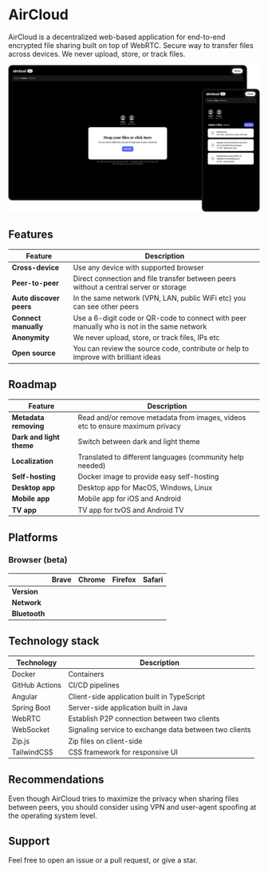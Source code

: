 # AirCloud

AirCloud is a decentralized web-based application for end-to-end encrypted file sharing built on top of WebRTC. Secure
way to transfer files across devices. We never upload, store, or track files.

![desktop-mobile.png](docs/desktop-mobile.png)

## Features

| Feature                 | Description                                                                                |
|-------------------------|--------------------------------------------------------------------------------------------|
| **Cross-device**        | Use any device with supported browser                                                      |
| **Peer-to-peer**        | Direct connection and file transfer between peers without a central server or storage      |
| **Auto discover peers** | In the same network (VPN, LAN, public WiFi etc) you can see other peers                    |
| **Connect manually**    | Use a 6-digit code or QR-code to connect with peer manually who is not in the same network |
| **Anonymity**           | We never upload, store, or track files, IPs etc                                            |
| **Open source**         | You can review the source code, contribute or help to improve with brilliant ideas         |

## Roadmap

| Feature                  | Description                                                                   |
|--------------------------|-------------------------------------------------------------------------------|
| **Metadata removing**    | Read and/or remove metadata from images, videos etc to ensure maximum privacy |
| **Dark and light theme** | Switch between dark and light theme                                           |
| **Localization**         | Translated to different languages (community help needed)                     |
| **Self-hosting**         | Docker image to provide easy self-hosting                                     |
| **Desktop app**          | Desktop app for MacOS, Windows, Linux                                         |
| **Mobile app**           | Mobile app for iOS and Android                                                |
| **TV app**               | TV app for tvOS and Android TV                                                |

## Platforms

### Browser (beta)

|               | Brave | Chrome | Firefox | Safari |
|---------------|-------|--------|---------|--------|
| **Version**   |       |        |         |        |
| **Network**   |       |        |         |        |
| **Bluetooth** |       |        |         |        |

## Technology stack

| Technology     | Description                                            |
|----------------|--------------------------------------------------------|
| Docker         | Containers                                             |
| GitHub Actions | CI/CD pipelines                                        |
| Angular        | Client-side application built in TypeScript            |
| Spring Boot    | Server-side application built in Java                  |
| WebRTC         | Establish P2P connection between two clients           |
| WebSocket      | Signaling service to exchange data between two clients |
| Zip.js         | Zip files on client-side                               |
| TailwindCSS    | CSS framework for responsive UI                        |

## Recommendations

Even though AirCloud tries to maximize the privacy when sharing files between peers, you should consider using VPN and
user-agent spoofing at the operating system level.

## Support

Feel free to open an issue or a pull request, or give a star.
